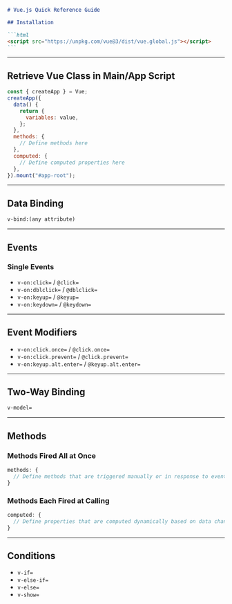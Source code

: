 ````markdown
# Vue.js Quick Reference Guide

## Installation

```html
<script src="https://unpkg.com/vue@3/dist/vue.global.js"></script>
```
````

---

## Retrieve Vue Class in Main/App Script

```javascript
const { createApp } = Vue;
createApp({
  data() {
    return {
      variables: value,
    };
  },
  methods: {
    // Define methods here
  },
  computed: {
    // Define computed properties here
  },
}).mount("#app-root");
```

---

## Data Binding

```html
v-bind:(any attribute)
```

---

## Events

### Single Events

- `v-on:click=` / `@click=`
- `v-on:dblclick=` / `@dblclick=`
- `v-on:keyup=` / `@keyup=`
- `v-on:keydown=` / `@keydown=`

---

## Event Modifiers

- `v-on:click.once=` / `@click.once=`
- `v-on:click.prevent=` / `@click.prevent=`
- `v-on:keyup.alt.enter=` / `@keyup.alt.enter=`

---

## Two-Way Binding

```html
v-model=
```

---

## Methods

### Methods Fired All at Once

```javascript
methods: {
  // Define methods that are triggered manually or in response to events
}
```

### Methods Each Fired at Calling

```javascript
computed: {
  // Define properties that are computed dynamically based on data changes
}
```

---

## Conditions

- `v-if=`
- `v-else-if=`
- `v-else=`
- `v-show=`

```

```
